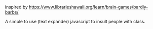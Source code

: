 inspired by https://www.librarieshawaii.org/learn/brain-games/bardly-barbs/


A simple to use (text expander) javascript to insult people with class.
